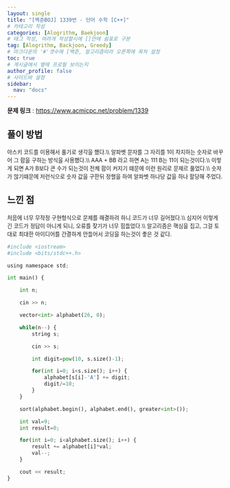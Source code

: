```yaml
---
layout: single
title: "[백준BOJ] 1339번 - 단어 수학 [C++]"
# 카테고리 작성
categories: [Alogrithm, Baekjoon]
# 태그 작성, 여려개 작성할시에 []안에 쉼표로 구분
tag: [Alogrithm, Backjoon, Greedy]
# 마크다운의 '#'갯수에 [백준, 알고리즘따라 오른쪽에 목차 설정
toc: true
# 게시글에서 옆에 프로필 보이는지
author_profile: false
# 사이드바 설정
sidebar:
  nav: "docs"
---
```


**문제 링크** : <https://www.acmicpc.net/problem/1339>

## 풀이 방법

<span style="font-size:90%">
아스키 코드를 이용해서 풀기로 생각을 했다.\\
알파벳 문자를 그 자리를 1이 차지하는 숫자로 바꾸어 그 합을 구하는 방식을 사용했다.\\
AAA + BB 라고 하면 A는 111 B는 11이 되는것이다.\\
이렇게 되면 A가 B보다 큰 수가 되는것이 전체 합이 커지기 때문에 이런 원리로 문제르 풀었다.\\
숫자가 많기때문에 저런식으로 숫자 값을 구한뒤 정렬을 하여 알파벳 하나당 값을 하나 할당해 주었다.
</span>

## 느낀 점

<span style="font-size:90%">
처음에 너무 무작정 구현형식으로 문제를 해결하려 하니 코드가 너무 길어졌다.\\
심지어 이렇게 긴 코드가 정답이 아니게 되니, 오류를 찾기가 너무 힘들었다.\\
알고리즘은 핵심을 집고, 그걸 토대로 최대한 아이디어를 간결하게 만들어서 코딩을 하는것이 좋은 것 같다.
</span>

```python
#include <iostream>
#include <bits/stdc++.h>

using namespace std;

int main() {

	int n;

	cin >> n;

	vector<int> alphabet(26, 0);

	while(n--) {
		string s;

		cin >> s;

		int digit=pow(10, s.size()-1);

		for(int i=0; i<s.size(); i++) {
			alphabet[s[i]-'A'] += digit;
			digit/=10;
		}
	}

	sort(alphabet.begin(), alphabet.end(), greater<int>());

	int val=9;
	int result=0;

	for(int i=0; i<alphabet.size(); i++) {
		result += alphabet[i]*val;
		val--;
	}

	cout << result;
}
```
